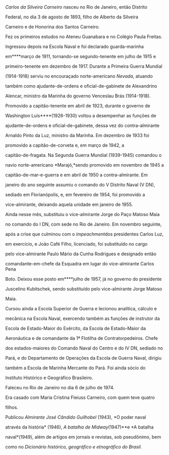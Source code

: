 

 



*Carlos da Silveira Carneiro* nasceu no Rio de Janeiro, então Distrito

Federal, no dia 3 de agosto de 1893, filho de Alberto da Silveira

Carneiro e de Honorina dos Santos Carneiro.



Fez os primeiros estudos no Ateneu Guanabara e no Colégio Paula Freitas.

Ingressou depois na Escola Naval e foi declarado guarda-marinha

em****março de 1911, tornando-se segundo-tenente em julho de 1915 e

primeiro-tenente em dezembro de 1917. Durante a Primeira Guerra Mundial

(1914-1918) serviu no encouraçado norte-americano *Nevada*, atuando

também como ajudante-de-ordens e oficial-de-gabinete de Alexandrino

Alencar, ministro da Marinha do governo Venceslau Brás (1914-1918).



Promovido a capitão-tenente em abril de 1923, durante o governo de

Washington Luís****(1926-1930) voltou a desempenhar as funções de

ajudante-de-ordens e oficial-de-gabinete, dessa vez do contra-almirante

Arnaldo Pinto da Luz, ministro da Marinha. Em dezembro de 1933 foi

promovido a capitão-de-corveta e, em março de 1942, a

capitão-de-fragata. Na Segunda Guerra Mundial (1939-1945) comandou o

navio norte-americano *Marajó,*sendo promovido em novembro de 1945 a

capitão-de-mar-e-guerra e em abril de 1950 a contra-almirante. Em

janeiro do ano seguinte assumiu o comando do V Distrito Naval (V DN),

sediado em Florianópolis, e, em fevereiro de 1954, foi promovido a

vice-almirante, deixando aquela unidade em janeiro de 1955.



Ainda nesse mês, substituiu o vice-almirante Jorge do Paço Matoso Maia

no comando do I DN, com sede no Rio de Janeiro. Em novembro seguinte,

após a crise que culminou com o *impeachment*dos presidentes Carlos Luz,

em exercício, e João Café Filho, licenciado, foi substituído no cargo

pelo vice-almirante Paulo Mário da Cunha Rodrigues e designado então

comandante-em-chefe da Esquadra em lugar do vice-almirante Carlos Pena

Boto. Deixou esse posto em****julho de 1957, já no governo do presidente

Juscelino Kubitschek, sendo substituído pelo vice-almirante Jorge Matoso

Maia.



Cursou ainda a Escola Superior de Guerra e lecionou analítica, cálculo e

mecânica na Escola Naval, exercendo também as funções de instrutor da

Escola de Estado-Maior do Exército, da Escola de Estado-Maior da

Aeronáutica e de comandante da 1ª Flotilha de Contratorpedeiros. Chefe

dos estados-maiores do Comando Naval do Centro e do IV DN, sediado no

Pará, e do Departamento de Operações da Escola de Guerra Naval, dirigiu

também a Escola de Marinha Mercante do Pará. Foi ainda sócio do

Instituto Histórico e Geográfico Brasileiro.



Faleceu no Rio de Janeiro no dia 6 de julho de 1974.



Era casado com Maria Cristina Fleiuss Carneiro, com quem teve quatro

filhos.



Publicou *Almirante José Cândido Guilhobel* (1943), *O poder naval

através da história* (1946), *A batalha de Midway*(1947)**e *A batalha

naval*(1949), além de artigos em jornais e revistas, sob pseudônimo, bem

como no *Dicionário histórico, geográfico e etnográfico* *do Brasil.*



 



 



